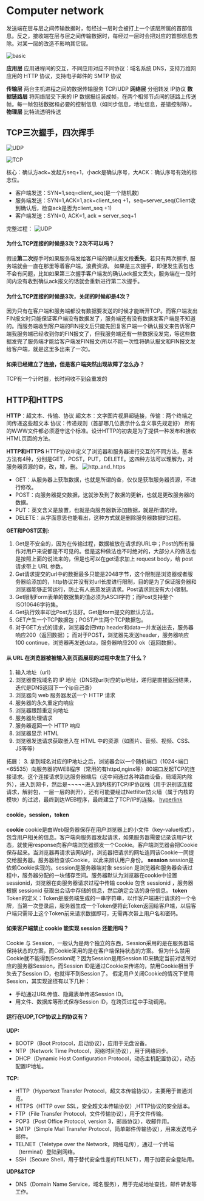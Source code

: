 # Computer network

发送端在层与层之间传输数据时，每经过一层时会被打上一个该层所属的首部信息。反之，接收端在层与层之间传输数据时，每经过一层时会把对应的首部信息去除。对某一层的改造不影响其它层。

![basic](image/1.png)

**应用层** 应用进程间的交互，不同应用对应不同协议：域名系统 DNS，支持万维网应用的 HTTP 协议，支持电子邮件的 SMTP 协议

**传输层** 两台主机进程之间的数据传输服务 TCP/UDP
**网络层** 分组转发 IP协议
**数据链路层** 将网络层交下来的 IP 数据报组装成帧，在两个相邻节点间的链路上传送帧。每一帧包括数据和必要的控制信息（如同步信息，地址信息，差错控制等）。
**物理层** 比特流透明传送 



## TCP三次握手，四次挥手

![UDP](image/2.png "UDP") 

![TCP](image/3.png "TCP")

核心：确认方ack=发起方seq+1，小ack是确认序号，大ACK：确认序号有效的标志位。
- 客户端发送：SYN=1,seq=client_seq(是一个随机数)
- 服务端发送：SYN=1,ACK=1,ack=client_seq +1，seq=server_seq(Client收到确认后，检查ack是否为client_seq +1)
- 客户端发送：SYN=0, ACK=1, ack = server_seq+1

完整过程：
![UDP](image/4.png) 

#### 为什么TCP连接的时候是3次？2次不可以吗？

假设**第二次**握手时如果服务端发给客户端的确认报文段**丢失**，若只有两次握手, 服务端就会一直在那里等着客户端，浪费资源。
如果是三次握手，即便发生丢包也不会有问题，比如如果第三次握手客户端发的确认ack报文丢失，服务端在一段时间内没有收到确认ack报文的话就会重新进行第二次握手。

#### 为什么TCP连接的时候是3次，关闭的时候却是4次？
因为只有在客户端和服务端都没有数据要发送的时候才能断开TCP。而客户端发出FIN报文时只能保证客户端没有数据发了，服务端还有没有数据发客户端是不知道的。而服务端收到客户端的FIN报文后只能先回复客户端一个确认报文来告诉客户端我服务端已经收到你的FIN报文了，但我服务端还有一些数据没发完，等这些数据发完了服务端才能给客户端发FIN报文(所以不能一次性将确认报文和FIN报文发给客户端，就是这里多出来了一次)。
#### 如果已经建立了连接，但是客户端突然出现故障了怎么办？
TCP有一个计时器，长时间收不到会重发的

## HTTP和HTTPS

**HTTP**：超文本、传输、协议
	超文本：文字图片视屏超链接，传输：两个终端之间传递这些超文本 协议：传递规则（首部哪几位表示什么含义事先规定好）
所有的WWW文件都必须遵守这个标准。设计HTTP的初衷是为了提供一种发布和接收HTML页面的方法。

**HTTP和HTTPS**
HTTP协议中定义了浏览器和服务器进行交互的不同方法，基本方法有4种，分别是GET，POST，PUT，DELETE。这四种方法可以理解为，对服务器资源的查，改，增，删。
![http_and_https](image/5.png)
 - GET：从服务器上获取数据，也就是所谓的查，仅仅是获取服务器资源，不进行修改。
- POST：向服务器提交数据，这就涉及到了数据的更新，也就是更改服务器的数据。
- PUT：英文含义是放置，也就是向服务器新添加数据，就是所谓的增。
- DELETE：从字面意思也能看出，这种方式就是删除服务器数据的过程。

**GET和POST区别:**
1. Get是不安全的，因为在传输过程，数据被放在请求的URL中；Post的所有操作对用户来说都是不可见的。但是这种做法也不时绝对的，大部分人的做法也是按照上面的说法来的，但是也可以在get请求加上 request body，给 post请求带上 URL 参数。
2. Get请求提交的url中的数据最多只能是2048字节，这个限制是浏览器或者服务器给添加的，http协议并没有对url长度进行限制，目的是为了保证服务器和浏览器能够正常运行，防止有人恶意发送请求。Post请求则没有大小限制。
3. Get限制Form表单的数据集的值必须为ASCII字符；而Post支持整个ISO10646字符集。
4. Get执行效率却比Post方法好。Get是form提交的默认方法。
5. GET产生一个TCP数据包；POST产生两个TCP数据包。
6. 对于GET方式的请求，浏览器会把http header和data一并发送出去，服务器响应200（返回数据）；
而对于POST，浏览器先发送header，服务器响应100 continue，浏览器再发送data，服务器响应200 ok（返回数据）。



#### 从 URL 在浏览器被被输入到页面展现的过程中发生了什么？
1. 输入地址（url）
2. 浏览器查找域名的 IP 地址（DNS找url对应的ip地址，递归是直接返回结果，迭代是DNS返回下一个ip自己查）
3. 浏览器向 web 服务器发送一个 HTTP 请求 
4. 服务器的永久重定向响应
5. 浏览器跟踪重定向地址
6. 服务器处理请求
7. 服务器返回一个 HTTP 响应　
8. 浏览器显示 HTML
9. 浏览器发送请求获取嵌入在 HTML 中的资源（如图片、音频、视频、CSS、JS等等）

拓展：
3. 拿到域名对应的IP地址之后，浏览器会以一个随机端口（1024<端口<65535）向服务器的WEB程序（常用的有httpd,nginx等）80端口发起TCP的连接请求。这个连接请求到达服务器端后（这中间通过各种路由设备，局域网内除外），进入到网卡，然后是¬¬¬¬¬进入到内核的TCP/IP协议栈（用于识别该连接请求，解封包，一层一层的剥开），还有可能要经过Netfilter防火墙（属于内核的模块）的过滤，最终到达WEB程序，最终建立了TCP/IP的连接。
[hyperlink](https://blog.csdn.net/lbxoqy/article/details/71514998?utm_medium=distribute.pc_relevant.none-task-blog-BlogCommendFromMachineLearnPai2-1.add_param_isCf&depth_1-utm_source=distribute.pc_relevant.none-task-blog-BlogCommendFromMachineLearnPai2-1.add_param_isCfhttps://blog.csdn.net/thinkerman26/article/details/90696341)



#### cookie，session，token
**cookie**
cookie是由Web服务器保存在用户浏览器上的小文件（key-value格式），包含用户相关的信息。客户端向服务器发起请求，如果服务器需要记录该用户状态，就使用response向客户端浏览器颁发一个Cookie。客户端浏览器会把Cookie保存起来。当浏览器再请求该网站时，浏览器把请求的网址连同该Cookie一同提交给服务器。服务器检查该Cookie，以此来辨认用户身份。
**session**
session是依赖Cookie实现的。session是服务器端对象
session 是浏览器和服务器会话过程中，服务器分配的一块储存空间。服务器默认为浏览器在cookie中设置 sessionid，浏览器在向服务器请求过程中传输 cookie 包含 sessionid ，服务器根据 sessionid 获取出会话中存储的信息，然后确定会话的身份信息。
**token**
Token的定义：Token是服务端生成的一串字符串，以作客户端进行请求的一个令牌，当第一次登录后，服务器生成一个Token便将此Token返回给客户端，以后客户端只需带上这个Token前来请求数据即可，无需再次带上用户名和密码。


#### 如果客户端禁止 cookie 能实现 session 还能用吗？
Cookie 与 Session，一般认为是两个独立的东西，Session采用的是在服务器端保持状态的方案，而Cookie采用的是在客户端保持状态的方案。
但为什么禁用Cookie就不能得到Session呢？因为Session是用Session ID来确定当前对话所对应的服务器Session，而Session ID是通过Cookie来传递的，禁用Cookie相当于失去了Session ID，也就得不到Session了。
假定用户关闭Cookie的情况下使用Session，其实现途径有以下几种：
- 手动通过URL传值、隐藏表单传递Session ID。
- 用文件、数据库等形式保存Session ID，在跨页过程中手动调用。


#### 运行在UDP,TCP协议上的协议有？
**UDP:**
- BOOTP（Boot Protocol，启动协议），应用于无盘设备。
- NTP（Network Time Protocol，网络时间协议），用于网络同步。
- DHCP（Dynamic Host Configuration Protocol，动态主机配置协议），动态配置IP地址。

**TCP:**
- HTTP（Hypertext Transfer Protocol，超文本传输协议），主要用于普通浏览。
- HTTPS（HTTP over SSL，安全超文本传输协议）,HTTP协议的安全版本。
- FTP（File Transfer Protocol，文件传输协议），用于文件传输。
- POP3（Post Office Protocol, version 3，邮局协议），收邮件用。
- SMTP（Simple Mail Transfer Protocol，简单邮件传输协议），用来发送电子邮件。
- TELNET（Teletype over the Network，网络电传），通过一个终端（terminal）登陆到网络。
- SSH（Secure Shell，用于替代安全性差的TELNET），用于加密安全登陆用。

**UDP&&TCP**
- DNS（Domain Name Service，域名服务），用于完成地址查找，邮件转发等工作。